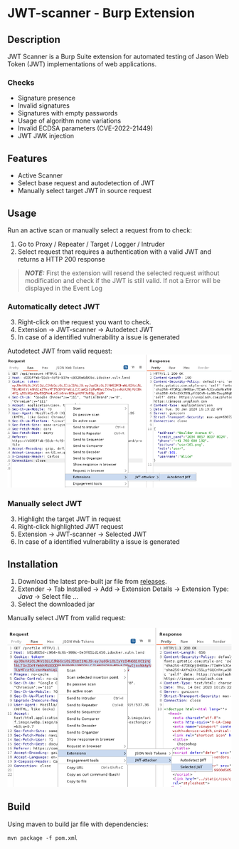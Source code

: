 # JWT-scanner - Burp Extension
## Description
JWT Scanner is a Burp Suite extension for automated testing of Jason Web Token (JWT) implementations of web applications. 

### Checks
- Signature presence
- Invalid signatures
- Signatures with empty passwords
- Usage of algorithm none variations
- Invalid ECDSA parameters (CVE-2022-21449)
- JWT JWK injection

## Features
- Active Scanner
- Select base request and autodetection of JWT
- Manually select target JWT in source request

## Usage
Run an active scan or manually select a request from to check:

1. Go to  Proxy / Repeater / Target / Logger / Intruder
2. Select request that requires a authentication with a valid JWT and returns a HTTP 200 response
> **_NOTE:_** First the extension will resend the selected request without modification and check if the JWT is still valid. If not a Error will be displayed in the Event Log

### Automatically detect JWT
3. Right-click on the request you want to check.
4. Extension -> JWT-scanner -> Autodetect JWT
5. In case of a identified vulnerability a issue is generated

Autodetect JWT from valid request:
![img.png](Doc/autoselect.png)
### Manually select JWT
3. Highlight the target JWT in request
4. Right-click highlighted JWT request
5. Extension -> JWT-scanner -> Selected JWT
6. In case of a identified vulnerability a issue is generated

## Installation
1. Download the latest pre-built jar file from [releases](https://github.com/CompassSecurity/jwt-attacker/releases).
2. Extender -> Tab Installed -> Add -> Extension Details -> Extension Type: *Java* -> Select file ...
3. Select the downloaded jar

Manually select JWT from valid request:

![img_1.png](Doc/manualselect.png)
## Build
Using maven to build jar file with dependencies:
```shell
mvn package -f pom.xml
```